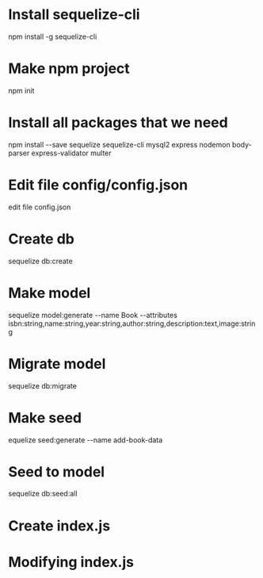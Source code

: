 # Install sequelize-cli
npm install -g sequelize-cli

# Make npm project
npm init

# Install all packages that we need
npm install --save sequelize sequelize-cli mysql2 express nodemon body-parser express-validator multer

# Edit file config/config.json
edit file config.json

# Create db
sequelize db:create

# Make model
sequelize model:generate --name Book --attributes isbn:string,name:string,year:string,author:string,description:text,image:string

# Migrate model
sequelize db:migrate

# Make seed
equelize seed:generate --name add-book-data

# Seed to model
sequelize db:seed:all

# Create index.js

# Modifying index.js
